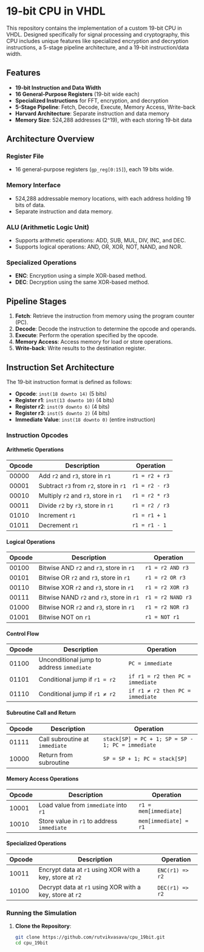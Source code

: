 # 19-bit CPU in VHDL

This repository contains the implementation of a custom 19-bit CPU in VHDL. Designed specifically for signal processing and cryptography, this CPU includes unique features like specialized encryption and decryption instructions, a 5-stage pipeline architecture, and a 19-bit instruction/data width. 

## Features

- **19-bit Instruction and Data Width**
- **16 General-Purpose Registers** (19-bit wide each)
- **Specialized Instructions** for FFT, encryption, and decryption
- **5-Stage Pipeline**: Fetch, Decode, Execute, Memory Access, Write-back
- **Harvard Architecture**: Separate instruction and data memory
- **Memory Size**: 524,288 addresses (2^19), with each storing 19-bit data

## Architecture Overview

### Register File
- 16 general-purpose registers (`gp_reg[0:15]`), each 19 bits wide.

### Memory Interface
- 524,288 addressable memory locations, with each address holding 19 bits of data.
- Separate instruction and data memory.

### ALU (Arithmetic Logic Unit)
- Supports arithmetic operations: ADD, SUB, MUL, DIV, INC, and DEC.
- Supports logical operations: AND, OR, XOR, NOT, NAND, and NOR.

### Specialized Operations
- **ENC**: Encryption using a simple XOR-based method.
- **DEC**: Decryption using the same XOR-based method.

## Pipeline Stages

1. **Fetch**: Retrieve the instruction from memory using the program counter (PC).
2. **Decode**: Decode the instruction to determine the opcode and operands.
3. **Execute**: Perform the operation specified by the opcode.
4. **Memory Access**: Access memory for load or store operations.
5. **Write-back**: Write results to the destination register.

## Instruction Set Architecture

The 19-bit instruction format is defined as follows:
- **Opcode**: `inst(18 downto 14)` (5 bits)
- **Register r1**: `inst(13 downto 10)` (4 bits)
- **Register r2**: `inst(9 downto 6)` (4 bits)
- **Register r3**: `inst(5 downto 2)` (4 bits)
- **Immediate Value**: `inst(18 downto 0)` (entire instruction)

### Instruction Opcodes

#### Arithmetic Operations

| Opcode | Description                             | Operation              |
|--------|-----------------------------------------|------------------------|
| 00000  | Add `r2` and `r3`, store in `r1`        | `r1 = r2 + r3`         |
| 00001  | Subtract `r3` from `r2`, store in `r1`  | `r1 = r2 - r3`         |
| 00010  | Multiply `r2` and `r3`, store in `r1`   | `r1 = r2 * r3`         |
| 00011  | Divide `r2` by `r3`, store in `r1`      | `r1 = r2 / r3`         |
| 01010  | Increment `r1`                          | `r1 = r1 + 1`          |
| 01011  | Decrement `r1`                          | `r1 = r1 - 1`          |

#### Logical Operations

| Opcode | Description                             | Operation              |
|--------|-----------------------------------------|------------------------|
| 00100  | Bitwise AND `r2` and `r3`, store in `r1` | `r1 = r2 AND r3`      |
| 00101  | Bitwise OR `r2` and `r3`, store in `r1`  | `r1 = r2 OR r3`       |
| 00110  | Bitwise XOR `r2` and `r3`, store in `r1` | `r1 = r2 XOR r3`      |
| 00111  | Bitwise NAND `r2` and `r3`, store in `r1` | `r1 = r2 NAND r3`    |
| 01000  | Bitwise NOR `r2` and `r3`, store in `r1`  | `r1 = r2 NOR r3`     |
| 01001  | Bitwise NOT on `r1`                      | `r1 = NOT r1`         |

#### Control Flow

| Opcode | Description                             | Operation              |
|--------|-----------------------------------------|------------------------|
| 01100  | Unconditional jump to address `immediate` | `PC = immediate`    |
| 01101  | Conditional jump if `r1 = r2`            | `if r1 = r2 then PC = immediate` |
| 01110  | Conditional jump if `r1 ≠ r2`            | `if r1 ≠ r2 then PC = immediate` |

#### Subroutine Call and Return

| Opcode | Description                             | Operation              |
|--------|-----------------------------------------|------------------------|
| 01111  | Call subroutine at `immediate`           | `stack[SP] = PC + 1; SP = SP - 1; PC = immediate` |
| 10000  | Return from subroutine                   | `SP = SP + 1; PC = stack[SP]` |

#### Memory Access Operations

| Opcode | Description                             | Operation              |
|--------|-----------------------------------------|------------------------|
| 10001  | Load value from `immediate` into `r1`   | `r1 = mem[immediate]`  |
| 10010  | Store value in `r1` to address `immediate` | `mem[immediate] = r1` |

#### Specialized Operations

| Opcode | Description                             | Operation              |
|--------|-----------------------------------------|------------------------|
| 10011  | Encrypt data at `r1` using XOR with a key, store at `r2` | `ENC(r1) => r2` |
| 10100  | Decrypt data at `r1` using XOR with a key, store at `r2` | `DEC(r1) => r2` |

### Running the Simulation

1. **Clone the Repository**:
   ```bash
   git clone https://github.com/rutvikvasava/cpu_19bit.git
   cd cpu_19bit
